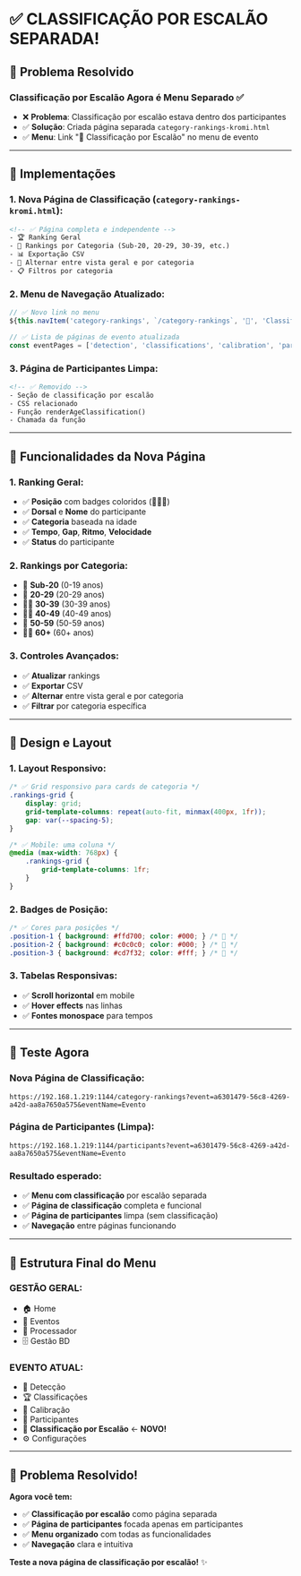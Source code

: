 # ✅ CLASSIFICAÇÃO POR ESCALÃO SEPARADA!

## 🎯 **Problema Resolvido**

### **Classificação por Escalão Agora é Menu Separado** ✅
- ❌ **Problema**: Classificação por escalão estava dentro dos participantes
- ✅ **Solução**: Criada página separada `category-rankings-kromi.html`
- ✅ **Menu**: Link "🏅 Classificação por Escalão" no menu de evento

---

## 🔧 **Implementações**

### **1. Nova Página de Classificação (`category-rankings-kromi.html`)**:
```html
<!-- ✅ Página completa e independente -->
- 🏆 Ranking Geral
- 🏅 Rankings por Categoria (Sub-20, 20-29, 30-39, etc.)
- 📊 Exportação CSV
- 🔄 Alternar entre vista geral e por categoria
- 📋 Filtros por categoria
```

### **2. Menu de Navegação Atualizado**:
```javascript
// ✅ Novo link no menu
${this.navItem('category-rankings', `/category-rankings`, '🏅', 'Classificação por Escalão')}

// ✅ Lista de páginas de evento atualizada
const eventPages = ['detection', 'classifications', 'calibration', 'participants', 'category-rankings', 'config'];
```

### **3. Página de Participantes Limpa**:
```html
<!-- ✅ Removido -->
- Seção de classificação por escalão
- CSS relacionado
- Função renderAgeClassification()
- Chamada da função
```

---

## 🚀 **Funcionalidades da Nova Página**

### **1. Ranking Geral**:
- ✅ **Posição** com badges coloridos (🥇🥈🥉)
- ✅ **Dorsal** e **Nome** do participante
- ✅ **Categoria** baseada na idade
- ✅ **Tempo**, **Gap**, **Ritmo**, **Velocidade**
- ✅ **Status** do participante

### **2. Rankings por Categoria**:
- 👶 **Sub-20** (0-19 anos)
- 🏃 **20-29** (20-29 anos)
- 🏃‍♂️ **30-39** (30-39 anos)
- 🏃‍♀️ **40-49** (40-49 anos)
- 🚶 **50-59** (50-59 anos)
- 🚶‍♂️ **60+** (60+ anos)

### **3. Controles Avançados**:
- ✅ **Atualizar** rankings
- ✅ **Exportar** CSV
- ✅ **Alternar** entre vista geral e por categoria
- ✅ **Filtrar** por categoria específica

---

## 🎨 **Design e Layout**

### **1. Layout Responsivo**:
```css
/* ✅ Grid responsivo para cards de categoria */
.rankings-grid {
    display: grid;
    grid-template-columns: repeat(auto-fit, minmax(400px, 1fr));
    gap: var(--spacing-5);
}

/* ✅ Mobile: uma coluna */
@media (max-width: 768px) {
    .rankings-grid {
        grid-template-columns: 1fr;
    }
}
```

### **2. Badges de Posição**:
```css
/* ✅ Cores para posições */
.position-1 { background: #ffd700; color: #000; } /* 🥇 */
.position-2 { background: #c0c0c0; color: #000; } /* 🥈 */
.position-3 { background: #cd7f32; color: #fff; } /* 🥉 */
```

### **3. Tabelas Responsivas**:
- ✅ **Scroll horizontal** em mobile
- ✅ **Hover effects** nas linhas
- ✅ **Fontes monospace** para tempos

---

## 🎉 **Teste Agora**

### **Nova Página de Classificação**:
```
https://192.168.1.219:1144/category-rankings?event=a6301479-56c8-4269-a42d-aa8a7650a575&eventName=Evento
```

### **Página de Participantes (Limpa)**:
```
https://192.168.1.219:1144/participants?event=a6301479-56c8-4269-a42d-aa8a7650a575&eventName=Evento
```

### **Resultado esperado**:
- ✅ **Menu com classificação** por escalão separada
- ✅ **Página de classificação** completa e funcional
- ✅ **Página de participantes** limpa (sem classificação)
- ✅ **Navegação** entre páginas funcionando

---

## 🎯 **Estrutura Final do Menu**

### **GESTÃO GERAL**:
- 🏠 Home
- 🏃 Eventos
- 🤖 Processador
- 🗄️ Gestão BD

### **EVENTO ATUAL**:
- 📱 Detecção
- 🏆 Classificações
- 🔧 Calibração
- 👥 Participantes
- 🏅 **Classificação por Escalão** ← **NOVO!**
- ⚙️ Configurações

---

## 🎯 **Problema Resolvido!**

**Agora você tem:**
- ✅ **Classificação por escalão** como página separada
- ✅ **Página de participantes** focada apenas em participantes
- ✅ **Menu organizado** com todas as funcionalidades
- ✅ **Navegação** clara e intuitiva

**Teste a nova página de classificação por escalão!** ✨

